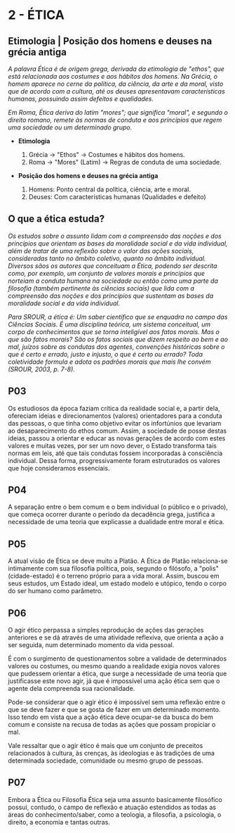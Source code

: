 # 2 - ÉTICA

## Etimologia | Posição dos homens e deuses na grécia antiga

*A palavra Ética é de origem grega, derivada da etimologia de "ethos", que está relacionada aos costumes e aos hábitos dos homens. Na Grécia, o homem aparece no cerne da política, da ciência, da arte e da moral, visto que de acordo com a cultura, até os deuses apresentavam características humanas, possuindo assim defeitos e qualidades.*

*Em Roma, Ética deriva do latim "mores"; que significa "moral", e segundo o direito romano, remete às normas de conduta e aos princípios que regem uma sociedade ou um determinado grupo.*

- **Etimologia**

    1. Grécia -> "Ethos" -> Costumes e hábitos dos homens.
    2. Roma -> "Mores" (Latim) -> Regras de conduta de uma sociedade.

- **Posição dos homens e deuses na grécia antiga**

    1. Homens: Ponto central da política, ciência, arte e moral.
    2. Deuses: Com características humanas (Qualidades e defeito)

## O que a ética estuda?

*Os estudos sobre o assunto lidam com a compreensão das noções e dos princípios que orientam as bases da moralidade social e da vida individual, além de tratar de uma reflexão sobre o valor das ações sociais, consideradas tanto no âmbito coletivo, quanto no âmbito individual. Diversos sãos os autores que conceituam a Ética, podendo ser descrita como, por exemplo, um conjunto de  valores morais e princípios que norteiam a conduta humana na sociedade ou então como uma parte da filosofia (também pertinente às ciências sociais) que lida com a compreensão das noções e dos princípios que sustentam as bases da moralidade social e da vida individual.*

*Para SROUR, a ética é: Um saber científico que se enquadra no campo das Ciências Sociais. É uma disciplina teórica, um sistema conceitual, um corpo de conhecimentos que se torna inteligível aos fatos morais. Mas o que são fatos morais? São os fatos sociais que dizem respeito ao bem e ao mal, juízos sobre as condutas dos agentes, convenções históricas sobre o que é certo e errado, justo e injusto, o que é certo ou errado? Toda coletividade formula e adota os padrões morais que mais lhe convém (SROUR, 2003, p. 7-8).*

## P03

Os estudiosos da época faziam crítica da realidade social e, a partir dela, ofereciam ideias e direcionamentos (valores) orientadores para a conduta das pessoas, o que tinha como objetivo evitar os infortúnios que levariam ao desaparecimento do ethos comum. Assim, a sociedade de posse destas ideias, passou a orientar e educar as novas gerações de acordo com estes valores e muitas vezes, por ser um novo dever, o Estado transforma tais normas em leis, até que tais condutas fossem incorporadas à consciência individual. Dessa forma, progressivamente foram estruturados os valores que hoje consideramos essenciais.

## P04

A separação entre o bem comum e o bem individual (o público e o privado), que começa ocorrer durante o período da decadência grega, justifica a necessidade de uma teoria que explicasse a dualidade entre moral e ética.

## P05

A atual visão de Ética se deve muito a Platão. A Ética de Platão relaciona-se intimamente com sua filosofia política, pois, segundo o filósofo, a "polis" (cidade-estado) é o terreno próprio para a vida moral. Assim, buscou em seus estudos, um Estado ideal, um estado modelo e utópico, tendo o corpo do ser humano como parâmetro.

## P06

O agir ético perpassa a simples reprodução de ações das gerações anteriores e se dá através de uma atividade reflexiva, que orienta a ação a ser seguida, num determinado momento da vida pessoal. 

É com o surgimento de questionamentos sobre a validade de determinados valores ou costumes, ou mesmo quando a realidade exigia novos valores que pudessem orientar a ética, que surge a necessidade de uma teoria que justificasse este novo agir, já que é impossível uma ação ética sem que o agente dela compreenda sua racionalidade.

Pode-se considerar que o agir ético é impossível sem uma reflexão entre o que se deve fazer e que se gosta de fazer em um determinado momento. Isso tendo em vista que a ação ética deve ocupar-se da busca do bem comum e consiste na recusa de todas as ações que possam propiciar o mal.

Vale ressaltar que o agir ético é mais que um conjunto de preceitos relacionados à cultura, às crenças, às ideologias e às tradições de uma determinada sociedade, comunidade ou mesmo grupo de pessoas.

## P07

Embora a Ética ou Filosofia Ética seja uma assunto basicamente filosófico possui, contudo, o campo de reflexão e atuação estendidos as todas as áreas do conhecimento/saber, como a teologia, a filosofia, a psicologia, o direito, a economia e tantas outras.